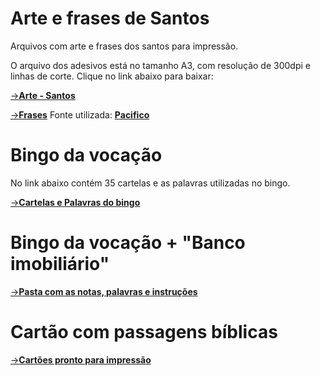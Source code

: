 # Arte e frases de Santos
Arquivos com arte e frases dos santos para impressão.

O arquivo dos adesivos está no tamanho A3, com resolução de 300dpi e linhas de corte. Clique no link abaixo para baixar:

[->**Arte - Santos**](https://drive.google.com/file/d/1kDFuMzpEQlx-UFJNgLEXNUAleL3hQHVM/view?usp=sharing)

[->**Frases**](https://drive.google.com/file/d/1f1jjIRQ3HUeX-NLp_KBq-TKoCj4s_Yv9/view)
Fonte utilizada: [**Pacifico**](https://fonts.google.com/?query=pacific)

# Bingo da vocação
No link abaixo contém 35 cartelas e as palavras utilizadas no bingo.

[->**Cartelas e Palavras do bingo**](https://drive.google.com/drive/folders/1pGrpShHWZX1zLmEazvaNuCwmWoj6U4Bl?usp=sharing)

# Bingo da vocação + "Banco imobiliário"

[->**Pasta com as notas, palavras e instruções**](https://drive.google.com/drive/folders/1GlYcppbCRzZRFrKsr8fX9G96SJVjdhLW?usp=sharing)

# Cartão com passagens bíblicas

[->**Cartões pronto para impressão**](https://drive.google.com/file/d/1-T7bGnC2kdti8fu8i_My0SBu4HAzr85j/view?usp=sharing)